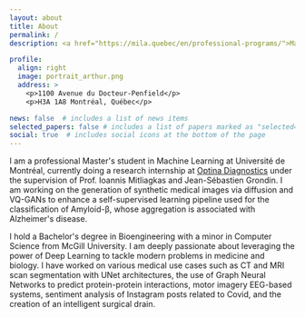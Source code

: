 ```yaml
---
layout: about
title: About
permalink: /
description: <a href="https://mila.quebec/en/professional-programs/">Master’s Student at Université de Montréal</a> 

profile:
  align: right
  image: portrait_arthur.png
  address: >
    <p>1100 Avenue du Docteur-Penfield</p>
    <p>H3A 1A8 Montréal, Québec</p>

news: false  # includes a list of news items
selected_papers: false # includes a list of papers marked as "selected={true}"
social: true  # includes social icons at the bottom of the page
---
```


I am a professional Master's student in Machine Learning at Université de Montréal, currently doing a research internship at <a href="https://mila.quebec/en/professional-programs/">Optina Diagnostics</a> under the supervision of Prof. Ioannis Mitliagkas and Jean-Sébastien Grondin. I am working on the generation of synthetic medical images via diffusion and VQ-GANs to enhance a self-supervised learning pipeline used for the classification of Amyloid-β, whose aggregation is associated with Alzheimer's disease.

I hold a Bachelor's degree in Bioengineering with a minor in Computer Science from McGill University. I am deeply passionate about leveraging the power of Deep Learning to tackle modern problems in medicine and biology. I have worked on various medical use cases such as CT and MRI scan segmentation with UNet architectures, the use of Graph Neural Networks to predict protein-protein interactions, motor imagery EEG-based systems, sentiment analysis of Instagram posts related to Covid, and the creation of an intelligent surgical drain.